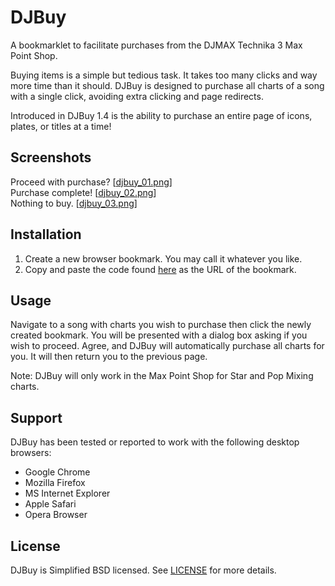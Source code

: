 # DJBuy

A bookmarklet to facilitate purchases from the DJMAX Technika 3 Max Point Shop.

Buying items is a simple but tedious task.  It takes too many clicks and way more time than it should.  DJBuy is designed to purchase all charts of a song with a single click, avoiding extra clicking and page redirects.

Introduced in DJBuy 1.4 is the ability to purchase an entire page of icons, plates, or titles at a time!


## Screenshots

Proceed with purchase?  \[[djbuy_01.png][s1]\]<br />
Purchase complete!  \[[djbuy_02.png][s2]\]<br />
Nothing to buy.  \[[djbuy_03.png][s3]\]


## Installation

1. Create a new browser bookmark.  You may call it whatever you like.
2. Copy and paste the code found [here][download] as the URL of the bookmark.


## Usage

Navigate to a song with charts you wish to purchase then click the newly created bookmark.  You will be presented with a dialog box asking if you wish to proceed.  Agree, and DJBuy will automatically purchase all charts for you.  It will then return you to the previous page.

Note: DJBuy will only work in the Max Point Shop for Star and Pop Mixing charts.


## Support

DJBuy has been tested or reported to work with the following desktop browsers:

- Google Chrome
- Mozilla Firefox
- MS Internet Explorer
- Apple Safari
- Opera Browser


## License

DJBuy is Simplified BSD licensed.  See [LICENSE][license] for more details.




[1]: http://www.djmaxcrew.com/ "DJMAX Technika 3"

[s1]: http://smwst.github.io/DJBuy/djbuy_01.png
[s2]: http://smwst.github.io/DJBuy/djbuy_02.png
[s3]: http://smwst.github.io/DJBuy/djbuy_03.png

[download]: https://github.com/smwst/DJBuy/raw/master/djbuy.min.js "DJBuy"
[license]: https://github.com/smwst/DJBuy/blob/master/LICENSE.md "License"
